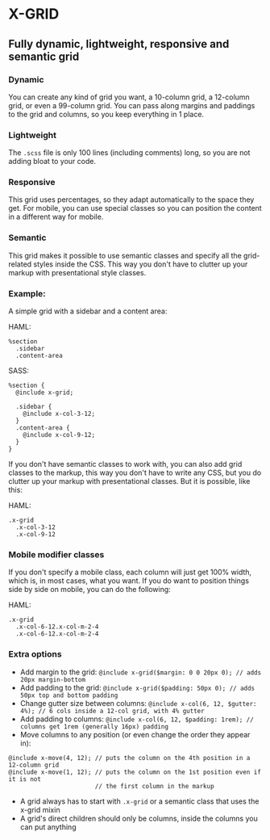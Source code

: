 # X-GRID

## Fully dynamic, lightweight, responsive and semantic grid

### Dynamic
You can create any kind of grid you want, a 10-column grid, a 12-column grid, or
even a 99-column grid. You can pass along margins and paddings to the grid and
columns, so you keep everything in 1 place.

### Lightweight

The `.scss` file is only 100 lines (including comments) long, so you are not adding
bloat to your code.

### Responsive
This grid uses percentages, so they adapt automatically to the space they get. For
mobile, you can use special classes so you can position the content in a different
way for mobile.

### Semantic
This grid makes it possible to use semantic classes and specify all the grid-related
styles inside the CSS. This way you don't have to clutter up your markup with
presentational style classes.

### Example:

A simple grid with a sidebar and a content area:

HAML:
```
%section
  .sidebar
  .content-area
```
SASS:
```
%section {
  @include x-grid;

  .sidebar {
    @include x-col-3-12;
  }
  .content-area {
    @include x-col-9-12;
  }
}
```
If you don't have semantic classes to work with, you can also
add grid classes to the markup, this way you don't have to write
any CSS, but you do clutter up your markup with presentational
classes. But it is possible, like this:

HAML:
```
.x-grid
  .x-col-3-12
  .x-col-9-12
```
### Mobile modifier classes
If you don't specify a mobile class, each column will just get 100% width,
which is, in most cases, what you want. If you do want to position things
side by side on mobile, you can do the following:

HAML:
```
.x-grid
  .x-col-6-12.x-col-m-2-4
  .x-col-6-12.x-col-m-2-4
```
### Extra options

- Add margin to the grid:
`@include x-grid($margin: 0 0 20px 0); // adds 20px margin-bottom`
- Add padding to the grid:
`@include x-grid($padding: 50px 0); // adds 50px top and bottom padding`
- Change gutter size between columns:
`@include x-col(6, 12, $gutter: 4%); // 6 cols inside a 12-col grid, with 4% gutter`
- Add padding to columns:
`@include x-col(6, 12, $padding: 1rem); // columns get 1rem (generally 16px) padding`
- Move columns to any position (or even change the order they appear in):
```
@include x-move(4, 12); // puts the column on the 4th position in a 12-column grid
@include x-move(1, 12); // puts the column on the 1st position even if it is not
                        // the first column in the markup
```
- A grid always has to start with `.x-grid` or a semantic class that uses the
  x-grid mixin
- A grid's direct children should only be columns, inside the columns you can put
  anything
